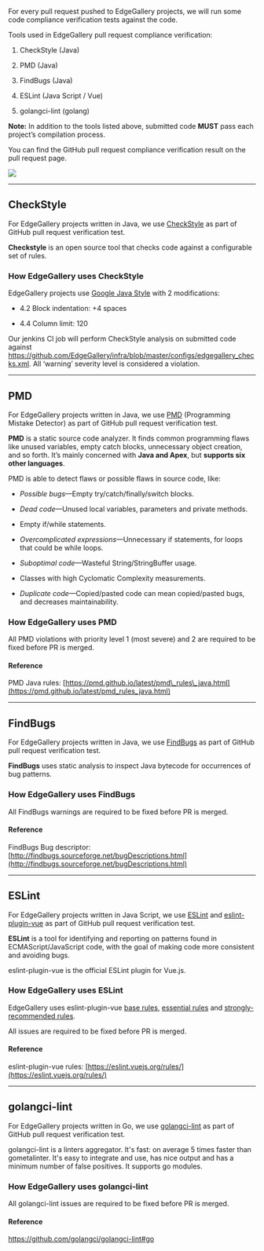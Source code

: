 For every pull request pushed to EdgeGallery projects, we will run some code compliance verification tests against the code.

Tools used in EdgeGallery pull request compliance verification:

1.  CheckStyle (Java)

2.  PMD (Java)

3.  FindBugs (Java)

4.  ESLint (Java Script / Vue)

5.  golangci-lint (golang)

**Note:** In addition to the tools listed above, submitted code **MUST** pass each project’s compilation process.

You can find the GitHub pull request compliance verification result on the pull request page.

![](https://edgegallery.atlassian.net/wiki/download/attachments/364094/Snipaste_2020-03-18_11-40-12.png?api=v2)

* * *

CheckStyle
----------

For EdgeGallery projects written in Java, we use [CheckStyle](https://maven.apache.org/plugins/maven-checkstyle-plugin/) as part of GitHub pull request verification test.

**Checkstyle** is an open source tool that checks code against a configurable set of rules.

### How EdgeGallery uses CheckStyle

EdgeGallery projects use [Google Java Style](https://google.github.io/styleguide/javaguide.html) with 2 modifications:

*   4.2 Block indentation: +4 spaces

*   4.4 Column limit: 120

Our jenkins CI job will perform CheckStyle analysis on submitted code against https://github.com/EdgeGallery/infra/blob/master/configs/edgegallery_checks.xml. All ‘warning’ severity level is considered a violation.

* * *

PMD
---

For EdgeGallery projects written in Java, we use [PMD](https://github.com/pmd/pmd) (Programming Mistake Detector) as part of GitHub pull request verification test.

**PMD** is a static source code analyzer. It finds common programming flaws like unused variables, empty catch blocks, unnecessary object creation, and so forth. It’s mainly concerned with **Java and Apex**, but **supports six other languages**.

PMD is able to detect flaws or possible flaws in source code, like:

*   _Possible bugs_—Empty try/catch/finally/switch blocks.

*   _Dead code_—Unused local variables, parameters and private methods.

*   Empty if/while statements.

*   _Overcomplicated expressions_—Unnecessary if statements, for loops that could be while loops.

*   _Suboptimal code_—Wasteful String/StringBuffer usage.

*   Classes with high Cyclomatic Complexity measurements.

*   _Duplicate code_—Copied/pasted code can mean copied/pasted bugs, and decreases maintainability.

### How EdgeGallery uses PMD

All PMD violations with priority level 1 (most severe) and 2 are required to be fixed before PR is merged.

#### Reference

PMD Java rules: [https://pmd.github.io/latest/pmd\_rules\_java.html](https://pmd.github.io/latest/pmd_rules_java.html)

* * *

FindBugs
--------

For EdgeGallery projects written in Java, we use [FindBugs](https://gleclaire.github.io/findbugs-maven-plugin/) as part of GitHub pull request verification test.

**FindBugs** uses static analysis to inspect Java bytecode for occurrences of bug patterns.

### How EdgeGallery uses FindBugs

All FindBugs warnings are required to be fixed before PR is merged.

#### Reference

FindBugs Bug descriptor: [http://findbugs.sourceforge.net/bugDescriptions.html](http://findbugs.sourceforge.net/bugDescriptions.html)

* * *

ESLint
------

For EdgeGallery projects written in Java Script, we use [ESLint](https://eslint.org/) and [eslint-plugin-vue](https://eslint.vuejs.org/) as part of GitHub pull request verification test.

**ESLint** is a tool for identifying and reporting on patterns found in ECMAScript/JavaScript code, with the goal of making code more consistent and avoiding bugs.

eslint-plugin-vue is the official ESLint plugin for Vue.js.

### How EdgeGallery uses ESLint

EdgeGallery uses eslint-plugin-vue [base rules](https://eslint.vuejs.org/rules/#base-rules-enabling-correct-eslint-parsing), [essential rules](https://eslint.vuejs.org/rules/#priority-a-essential-error-prevention) and [strongly-recommended rules](https://eslint.vuejs.org/rules/#priority-b-strongly-recommended-improving-readability).

All issues are required to be fixed before PR is merged.

#### Reference

eslint-plugin-vue rules: [https://eslint.vuejs.org/rules/](https://eslint.vuejs.org/rules/)

* * *

golangci-lint
-------------

For EdgeGallery projects written in Go, we use [golangci-lint](https://golangci.com/) as part of GitHub pull request verification test.

golangci-lint is a linters aggregator. It's fast: on average 5 times faster than gometalinter. It's easy to integrate and use, has nice output and has a minimum number of false positives. It supports go modules.

### How EdgeGallery uses golangci-lint

All golangci-lint issues are required to be fixed before PR is merged.

#### Reference

https://github.com/golangci/golangci-lint#go